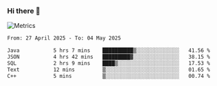 ### Hi there 👋

![Metrics](https://github.com/radoapx/radoapx/blob/main/github-metrics.svg)

<!--START_SECTION:waka-->

```txt
From: 27 April 2025 - To: 04 May 2025

Java           5 hrs 7 mins    ██████████▒░░░░░░░░░░░░░░   41.56 %
JSON           4 hrs 42 mins   █████████▓░░░░░░░░░░░░░░░   38.15 %
SQL            2 hrs 9 mins    ████▒░░░░░░░░░░░░░░░░░░░░   17.53 %
Text           12 mins         ▒░░░░░░░░░░░░░░░░░░░░░░░░   01.65 %
C++            5 mins          ▒░░░░░░░░░░░░░░░░░░░░░░░░   00.74 %
```

<!--END_SECTION:waka-->

<!--
**radoapx/radoapx** is a ✨ _special_ ✨ repository because its `README.md` (this file) appears on your GitHub profile.

Here are some ideas to get you started:

- 🔭 I’m currently working on ...
- 🌱 I’m currently learning ...
- 👯 I’m looking to collaborate on ...
- 🤔 I’m looking for help with ...
- 💬 Ask me about ...
- 📫 How to reach me: ...
- 😄 Pronouns: ...
- ⚡ Fun fact: ...
-->
